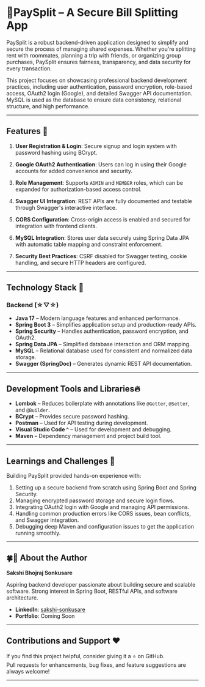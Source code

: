 # 🦧PaySplit – A Secure Bill Splitting App 

PaySplit is a robust backend-driven application designed to simplify and secure the process of managing shared expenses. Whether you're splitting rent with roommates, planning a trip with friends, or organizing group purchases, PaySplit ensures fairness, transparency, and data security for every transaction.

This project focuses on showcasing professional backend development practices, including user authentication, password encryption, role-based access, OAuth2 login (Google), and detailed Swagger API documentation. MySQL is used as the database to ensure data consistency, relational structure, and high performance.

---

## Features 🍹

1. **User Registration & Login**: Secure signup and login system with password hashing using BCrypt.

2. **Google OAuth2 Authentication**: Users can log in using their Google accounts for added convenience and security.

3. **Role Management**: Supports `ADMIN` and `MEMBER` roles, which can be expanded for authorization-based access control.

4. **Swagger UI Integration**: REST APIs are fully documented and testable through Swagger's interactive interface.

5. **CORS Configuration**: Cross-origin access is enabled and secured for integration with frontend clients.

6. **MySQL Integration**: Stores user data securely using Spring Data JPA with automatic table mapping and constraint enforcement.

7. **Security Best Practices**: CSRF disabled for Swagger testing, cookie handling, and secure HTTP headers are configured.

---

## Technology Stack 🎱

### Backend (☆▽☆)

- **Java 17** – Modern language features and enhanced performance.
- **Spring Boot 3** – Simplifies application setup and production-ready APIs.
- **Spring Security** – Handles authentication, password encryption, and OAuth2.
- **Spring Data JPA** – Simplified database interaction and ORM mapping.
- **MySQL** – Relational database used for consistent and normalized data storage.
- **Swagger (SpringDoc)** – Generates dynamic REST API documentation.

---

## Development Tools and Libraries🔥

- **Lombok** – Reduces boilerplate with annotations like `@Getter`, `@Setter`, and `@Builder`.
- **BCrypt** – Provides secure password hashing.
- **Postman** – Used for API testing during development.
- **Visual Studio Code ^** – Used for development and debugging.
- **Maven** – Dependency management and project build tool.

---

## Learnings and Challenges 🏹

Building PaySplit provided hands-on experience with:

1. Setting up a secure backend from scratch using Spring Boot and Spring Security.
2. Managing encrypted password storage and secure login flows.
3. Integrating OAuth2 login with Google and managing API permissions.
4. Handling common production errors like CORS issues, bean conflicts, and Swagger integration.
5. Debugging deep Maven and configuration issues to get the application running smoothly.

---

## 🍀🥤 About the Author

**Sakshi Bhojraj Sonkusare**

Aspiring backend developer passionate about building secure and scalable software. Strong interest in Spring Boot, RESTful APIs, and software architecture.

- **LinkedIn**: [sakshi-sonkusare](https://www.linkedin.com/in/sakshi-sonkusare-381362354/)
- **Portfolio**: Coming Soon

---

## Contributions and Support ❤️

If you find this project helpful, consider giving it a ⭐ on GitHub.  
Pull requests for enhancements, bug fixes, and feature suggestions are always welcome!

---
